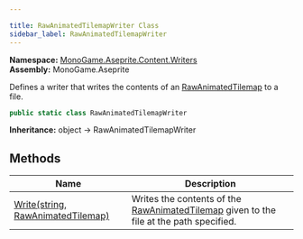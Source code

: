 ```yaml
---

title: RawAnimatedTilemapWriter Class
sidebar_label: RawAnimatedTilemapWriter
---
```

**Namespace:** [MonoGame.Aseprite.Content.Writers](../)  
**Assembly:** MonoGame.Aseprite

Defines a writer that writes the contents of an [RawAnimatedTilemap](../../../RawTypes/RawAnimatedTilemap/) to a file.

```csharp
public static class RawAnimatedTilemapWriter
```

**Inheritance:** object → RawAnimatedTilemapWriter

## Methods

| Name                                                  | Description                                                                                                                             |
| ----------------------------------------------------- | --------------------------------------------------------------------------------------------------------------------------------------- |
| [Write(string, RawAnimatedTilemap)](Methods/Write) | Writes the contents of the [RawAnimatedTilemap](../../../RawTypes/RawAnimatedTilemap/) given to the file at the path specified. |


